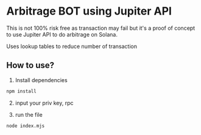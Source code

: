 # Arbitrage BOT using Jupiter API

This is not 100% risk free as transaction may fail but it's a proof of concept to use Jupiter API to do arbitrage on Solana.

Uses lookup tables to reduce number of transaction

## How to use?
1. Install dependencies
```sh
npm install
```

2. input your priv key, rpc

3. run the file
```sh
node index.mjs
```
